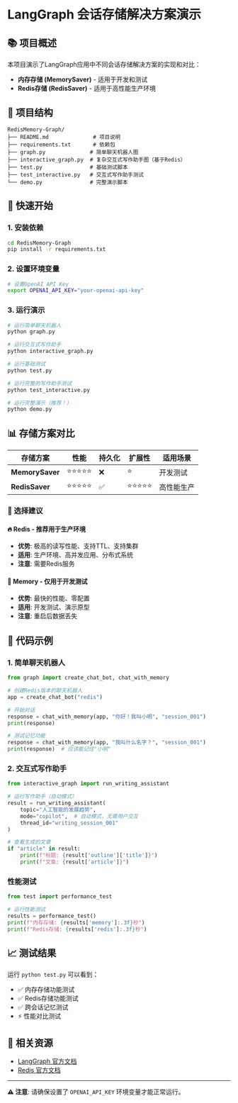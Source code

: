 # LangGraph 会话存储解决方案演示

## 📚 项目概述

本项目演示了LangGraph应用中不同会话存储解决方案的实现和对比：
- **内存存储 (MemorySaver)** - 适用于开发和测试
- **Redis存储 (RedisSaver)** - 适用于高性能生产环境

## 📁 项目结构

```
RedisMemory-Graph/
├── README.md              # 项目说明
├── requirements.txt       # 依赖包
├── graph.py              # 简单聊天机器人图
├── interactive_graph.py  # 复杂交互式写作助手图（基于Redis）
├── test.py               # 基础测试脚本
├── test_interactive.py   # 交互式写作助手测试
└── demo.py               # 完整演示脚本
```

## 🚀 快速开始

### 1. 安装依赖

```bash
cd RedisMemory-Graph
pip install -r requirements.txt
```

### 2. 设置环境变量

```bash
# 设置OpenAI API Key
export OPENAI_API_KEY="your-openai-api-key"
```

### 3. 运行演示

```bash
# 运行简单聊天机器人
python graph.py

# 运行交互式写作助手
python interactive_graph.py

# 运行基础测试
python test.py

# 运行完整的写作助手测试
python test_interactive.py

# 运行完整演示（推荐！）
python demo.py
```

## 📊 存储方案对比

| 存储方案 | 性能 | 持久化 | 扩展性 | 适用场景 |
|---------|------|--------|--------|----------|
| **MemorySaver** | ⭐⭐⭐⭐⭐ | ❌ | ⭐ | 开发测试 |
| **RedisSaver** | ⭐⭐⭐⭐⭐ | ✅ | ⭐⭐⭐⭐⭐ | 高性能生产 |

### 🎯 选择建议

#### 🔥 Redis - 推荐用于生产环境
- **优势**: 极高的读写性能、支持TTL、支持集群
- **适用**: 生产环境、高并发应用、分布式系统
- **注意**: 需要Redis服务

#### 💨 Memory - 仅用于开发测试
- **优势**: 最快的性能、零配置
- **适用**: 开发测试、演示原型
- **注意**: 重启后数据丢失

## 🔧 代码示例

### 1. 简单聊天机器人

```python
from graph import create_chat_bot, chat_with_memory

# 创建Redis版本的聊天机器人
app = create_chat_bot("redis")

# 开始对话
response = chat_with_memory(app, "你好！我叫小明", "session_001")
print(response)

# 测试记忆功能
response = chat_with_memory(app, "我叫什么名字？", "session_001")
print(response)  # 应该能记住"小明"
```

### 2. 交互式写作助手

```python
from interactive_graph import run_writing_assistant

# 运行写作助手（自动模式）
result = run_writing_assistant(
    topic="人工智能的发展趋势",
    mode="copilot",  # 自动模式，无需用户交互
    thread_id="writing_session_001"
)

# 查看生成的文章
if "article" in result:
    print(f"标题: {result['outline']['title']}")
    print(f"文章: {result['article']}")
```

### 性能测试

```python
from test import performance_test

# 运行性能测试
results = performance_test()
print(f"内存存储: {results['memory']:.3f}秒")
print(f"Redis存储: {results['redis']:.3f}秒")
```

## 📈 测试结果

运行 `python test.py` 可以看到：

- ✅ 内存存储功能测试
- ✅ Redis存储功能测试
- ✅ 跨会话记忆测试
- ⚡ 性能对比测试

## 🔗 相关资源

- [LangGraph 官方文档](https://langchain-ai.github.io/langgraph/)
- [Redis 官方文档](https://redis.io/documentation)

---

**⚠️ 注意**: 请确保设置了 `OPENAI_API_KEY` 环境变量才能正常运行。
